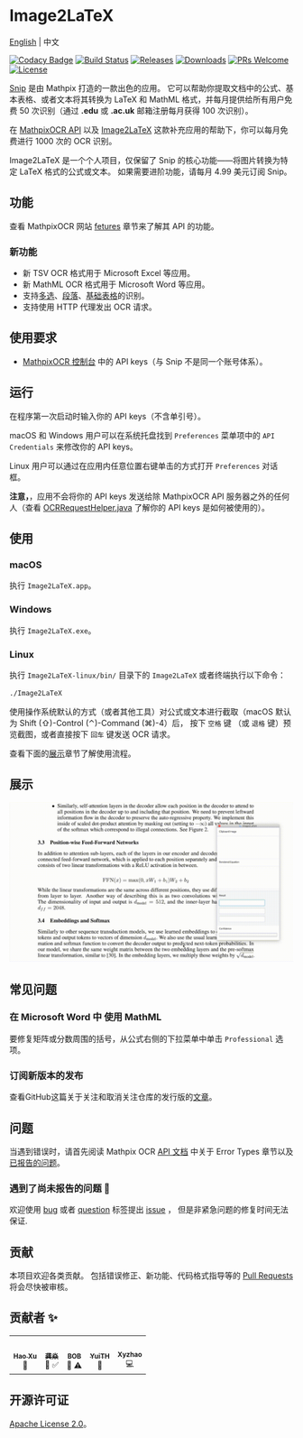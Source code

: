 # Image2LaTeX

[English](https://github.com/blaisewang/img2latex-mathpix#readme) | 中文

[![Codacy Badge](https://img.shields.io/codacy/grade/89cd8aa01451404f8d782ead0b4d153d?logo=codacy&style=flat-square)](https://www.codacy.com/manual/blaisewang/img2latex-mathpix)
[![Build Status](https://img.shields.io/travis/com/blaisewang/img2latex-mathpix/master?logo=travis&style=flat-square)](https://travis-ci.com/blaisewang/img2latex-mathpix)
[![Releases](https://img.shields.io/github/v/release/blaisewang/img2latex-mathpix?include_prereleases&style=flat-square)](https://github.com/blaisewang/img2latex-mathpix/releases)
[![Downloads](https://img.shields.io/github/downloads/blaisewang/img2latex-mathpix/total?&style=flat-square)](https://github.com/blaisewang/img2latex-mathpix/releases)
[![PRs Welcome](https://img.shields.io/badge/PRs-welcome-brightgreen.svg?color=ff69b4&style=flat-square)](http://makeapullrequest.com)
[![License](https://img.shields.io/github/license/blaisewang/img2latex-mathpix?style=flat-square)](https://github.com/blaisewang/img2latex-mathpix/blob/master/LICENSE)

[Snip](https://mathpix.com/) 是由 Mathpix 打造的一款出色的应用。
它可以帮助你提取文档中的公式、基本表格、或者文本将其转换为 LaTeX 和 MathML 格式，并每月提供给所有用户免费 50 次识别（通过 **.edu** 或 **.ac.uk** 邮箱注册每月获得 100 次识别）。

在 [MathpixOCR API](https://mathpix.com/ocr/) 以及 [Image2LaTeX](https://github.com/blaisewang/img2latex-mathpix/) 这款补充应用的帮助下，你可以每月免费进行 1000 次的 OCR 识别。

Image2LaTeX 是一个个人项目，仅保留了 Snip 的核心功能——将图片转换为特定 LaTeX 格式的公式或文本。
如果需要进阶功能，请每月 4.99 美元订阅 Snip。

## 功能

查看 MathpixOCR 网站 [fetures](https://mathpix.com/ocr#features) 章节来了解其 API 的功能。

### 新功能

- 新 TSV OCR 格式用于 Microsoft Excel 等应用。
- 新 MathML OCR 格式用于 Microsoft Word 等应用。
- 支持[多选](https://mathpix.com/blog/mathpix-text-endpoint)、[段落](https://mathpix.com/blog/snip-2.0)、[基础表格](https://mathpix.com/blog/v1-table-recognition)的识别。
- 支持使用 HTTP 代理发出 OCR 请求。

## 使用要求

- [MathpixOCR 控制台](https://dashboard.mathpix.com/) 中的 API keys（与 Snip 不是同一个账号体系）。

## 运行

在程序第一次启动时输入你的 API keys（不含单引号）。

macOS 和 Windows 用户可以在系统托盘找到 `Preferences` 菜单项中的 `API Credentials` 来修改你的 API keys。

Linux 用户可以通过在应用内任意位置右键单击的方式打开 `Preferences` 对话框。

**注意，**，应用不会将你的 API keys 发送给除 MathpixOCR API 服务器之外的任何人（查看 [OCRRequestHelper.java](https://github.com/blaisewang/img2latex-mathpix/blob/master/src/main/java/io/OCRRequestHelper.java) 了解你的 API keys 是如何被使用的）。

## 使用

### macOS

执行 `Image2LaTeX.app`。

### Windows

执行 `Image2LaTeX.exe`。

### Linux

执行 `Image2LaTeX-linux/bin/` 目录下的 `Image2LaTeX` 或者终端执行以下命令：

```bash
./Image2LaTeX
```

使用操作系统默认的方式（或者其他工具）对公式或文本进行截取（macOS 默认为 Shift (⇧)-Control (⌃)-Command (⌘)-4）后，
按下 `空格` 键 （或 `退格` 键）预览截图，或者直接按下 `回车` 键发送 OCR 请求。

查看下面的[展示](#展示)章节了解使用流程。

## 展示

![demo](demo/demo.gif)

## 常见问题

### 在 Microsoft Word 中 使用 MathML

要修复矩阵或分数周围的括号，从公式右侧的下拉菜单中单击 `Professional` 选项。

### 订阅新版本的发布

查看GitHub这篇关于关注和取消关注仓库的发行版的[文章](https://help.github.com/cn/github/receiving-notifications-about-activity-on-github/watching-and-unwatching-releases-for-a-repository)。

## 问题

当遇到错误时，请首先阅读 Mathpix OCR [API 文档](https://docs.mathpix.com/#error-id-types) 中关于 Error Types 章节以及[已报告的问题](https://github.com/blaisewang/img2latex-mathpix/issues)。

### 遇到了尚未报告的问题 🤔

欢迎使用 [bug](https://github.com/blaisewang/img2latex-mathpix/labels/bug) 或者 [question](https://github.com/blaisewang/img2latex-mathpix/labels/question) 标签提出 [issue](https://github.com/blaisewang/img2latex-mathpix/issues) ， 但是非紧急问题的修复时间无法保证.

## 贡献

本项目欢迎各类贡献。
包括错误修正、新功能、代码格式指导等的 [Pull Requests](https://github.com/blaisewang/img2latex-mathpix/pulls) 将会尽快被审核。

## 贡献者 ✨

<!-- ALL-CONTRIBUTORS-LIST:START - Do not remove or modify this section -->
<!-- prettier-ignore-start -->
<!-- markdownlint-disable -->
<table>
  <tr>
    <td align="center"><a href="https://nyxflower.github.io/"><img src="https://avatars1.githubusercontent.com/u/38955723?v=4" width="100px;" alt=""/><br /><sub><b>Hao Xu</b></sub></a><br />🤔</td>
    <td align="center"><a href="http://blog.gongyan.me"><img src="https://avatars0.githubusercontent.com/u/14838533?v=4" width="100px;" alt=""/><br /><sub><b>龚焱</b></sub></a><br />🤔 ✅</td>
    <td align="center"><a href="https://github.com/wtbsw"><img src="https://avatars1.githubusercontent.com/u/14332504?v=4" width="100px;" alt=""/><br /><sub><b>BOB</b></sub></a><br />🐛 ⚠️</td>
    <td align="center"><a href="https://github.com/YuiTH"><img src="https://avatars1.githubusercontent.com/u/22416062?v=4" width="100px;" alt=""/><br /><sub><b>YuiTH</b></sub></a><br />🐛</td>
    <td align="center"><a href="https://github.com/Xyzhao1999"><img src="https://avatars2.githubusercontent.com/u/23482405?v=4" width="100px;" alt=""/><br /><sub><b>Xyzhao</b></sub></a><br />💻</td>
  </tr>
</table>

<!-- markdownlint-enable -->
<!-- prettier-ignore-end -->
<!-- ALL-CONTRIBUTORS-LIST:END -->

## 开源许可证

[Apache License 2.0](https://github.com/blaisewang/img2latex-mathpix/blob/master/LICENSE)。
